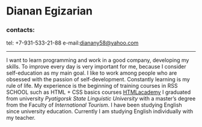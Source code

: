 # **Dianan Egizarian** 
### contacts: 
 tel: +7-931-533-21-88   e-mail:dianany58@yahoo.com  
 ----------------------  --------------------------
I want to learn programming and work in a good company, developing my skills. To improve every day is very important for me, because I consider self-education as my main goal. 
I like to work among people who are obsessed with the passion of self-development. Constantly learning is my rule of life. 
My experience is the beginning of training courses in RSS SCHOOL such as HTML + CSS basics courses [HTMLacademy](https://htmlacademy.ru/profile/id1033257) 
I graduated from university *Pyatigorsk State Linguistic University* with a master’s degree from the Faculty of *International Tourism*. 
I have been studying English since university education. Сurrently I am studying English individually with my teacher.
